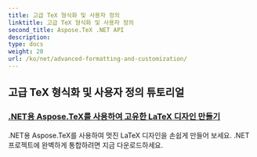 ```yaml
---
title: 고급 TeX 형식화 및 사용자 정의
linktitle: 고급 TeX 형식화 및 사용자 정의
second_title: Aspose.TeX .NET API
description: 
type: docs
weight: 20
url: /ko/net/advanced-formatting-and-customization/
---
```


## 고급 TeX 형식화 및 사용자 정의 튜토리얼
### [.NET용 Aspose.TeX를 사용하여 고유한 LaTeX 디자인 만들기](./create-custom-tex-formats/)
.NET용 Aspose.TeX를 사용하여 멋진 LaTeX 디자인을 손쉽게 만들어 보세요. .NET 프로젝트에 완벽하게 통합하려면 지금 다운로드하세요.